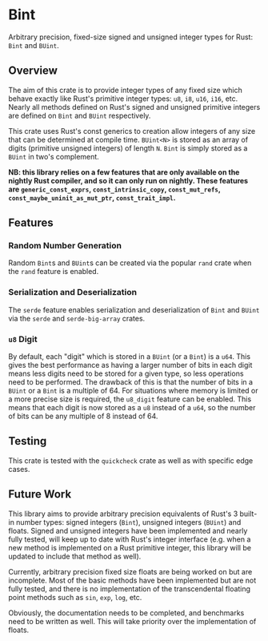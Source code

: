 # Bint

Arbitrary precision, fixed-size signed and unsigned integer types for Rust: `Bint` and `BUint`.

## Overview

The aim of this crate is to provide integer types of any fixed size which behave exactly like Rust's primitive integer types: `u8`, `i8`, `u16`, `i16`, etc. Nearly all methods defined on Rust's signed and unsigned primitive integers are defined on `Bint` and `BUint` respectively.

This crate uses Rust's const generics to creation allow integers of any size that can be determined at compile time. `BUint<N>` is stored as an array of digits (primitive unsigned integers) of length `N`. `Bint` is simply stored as a `BUint` in two's complement.

**NB: this library relies on a few features that are only available on the nightly Rust compiler, and so it can only run on nightly. These features are `generic_const_exprs`, `const_intrinsic_copy`, `const_mut_refs`, `const_maybe_uninit_as_mut_ptr`, `const_trait_impl`.** 

## Features

### Random Number Generation

Random `Bint`s and `BUint`s can be created via the popular `rand` crate when the `rand` feature is enabled.

### Serialization and Deserialization

The `serde` feature enables serialization and deserialization of `Bint` and `BUint` via the `serde` and `serde-big-array` crates.

### `u8` Digit

By default, each "digit" which is stored in a `BUint` (or a `Bint`) is a `u64`. This gives the best performance as having a larger number of bits in each digit means less digits need to be stored for a given type, so less operations need to be performed. The drawback of this is that the number of bits in a `BUint` or a `Bint` is a multiple of 64. For situations where memory is limited or a more precise size is required, the `u8_digit` feature can be enabled. This means that each digit is now stored as a `u8` instead of a `u64`, so the number of bits can be any multiple of 8 instead of 64.

## Testing

This crate is tested with the `quickcheck` crate as well as with specific edge cases.

## Future Work

This library aims to provide arbitrary precision equivalents of Rust's 3 built-in number types: signed integers (`Bint`), unsigned integers (`BUint`) and floats. Signed and unsigned integers have been implemented and nearly fully tested, will keep up to date with Rust's integer interface (e.g. when a new method is implemented on a Rust primitive integer, this library will be updated to include that method as well).

Currently, arbitrary precision fixed size floats are being worked on but are incomplete. Most of the basic methods have been implemented but are not fully tested, and there is no implementation of the transcendental floating point methods such as `sin`, `exp`, `log`, etc.

Obviously, the documentation needs to be completed, and benchmarks need to be written as well. This will take priority over the implementation of floats.